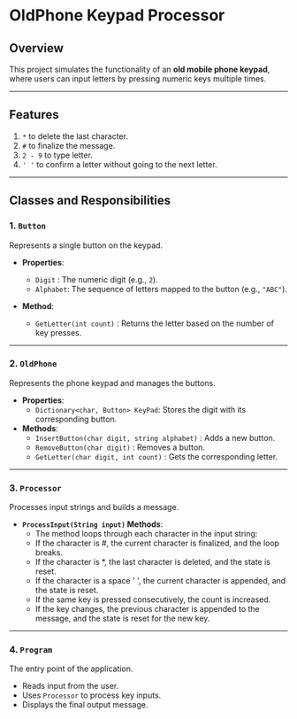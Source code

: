 # OldPhone Keypad Processor

## Overview

This project simulates the functionality of an **old mobile phone keypad**, where users can input letters by pressing numeric keys multiple times.

---

## Features

1. `*` to delete the last character.
2. `#` to finalize the message.
3. `2 - 9` to type letter.
4. `' '` to confirm a letter without going to the next letter.
---

## Classes and Responsibilities

### 1. `Button`  
Represents a single button on the keypad.

- **Properties**:  
   - `Digit` : The numeric digit (e.g., `2`).  
   - `Alphabet`: The sequence of letters mapped to the button (e.g., `"ABC"`).  

- **Method**:  
   - `GetLetter(int count)` : Returns the letter based on the number of key presses.

---

### 2. `OldPhone`  
Represents the phone keypad and manages the buttons.
- **Properties**:
   - `Dictionary<char, Button> KeyPad`: Stores the digit with its corresponding button.
- **Methods**:  
   - `InsertButton(char digit, string alphabet)` : Adds a new button.  
   - `RemoveButton(char digit)` : Removes a button.  
   - `GetLetter(char digit, int count)` : Gets the corresponding letter.

---

### 3. `Processor`  
Processes input strings and builds a message.

- **`ProcessInput(String input)` Methods**:  
    - The method loops through each character in the input string:
    - If the character is #, the current character is finalized, and the loop breaks.
    - If the character is *, the last character is deleted, and the state is reset.
    - If the character is a space ' ', the current character is appended, and the state is reset.
    - If the same key is pressed consecutively, the count is increased.
    - If the key changes, the previous character is appended to the message, and the state is reset for the new key.

---

### 4. `Program`  
The entry point of the application.

- Reads input from the user.  
- Uses `Processor` to process key inputs.  
- Displays the final output message.

